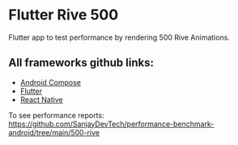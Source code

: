 # Flutter Rive 500

Flutter app to test performance by rendering 500 Rive Animations.

## All frameworks github links:
- [Android Compose](https://github.com/SanjayDevTech/perf-compose-rive500)
- [Flutter](https://github.com/SanjayDevTech/perf-flutter-rive500)
- [React Native](https://github.com/SanjayDevTech/perf-reactnative-rive500)


To see performance reports: https://github.com/SanjayDevTech/performance-benchmark-android/tree/main/500-rive
